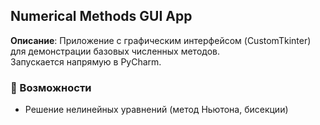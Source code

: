 ## Numerical Methods GUI App  

**Описание**: Приложение с графическим интерфейсом (CustomTkinter) для демонстрации базовых численных методов.  
Запускается напрямую в PyCharm.  

### 🔹 Возможности  
- Решение нелинейных уравнений (метод Ньютона, бисекции)
